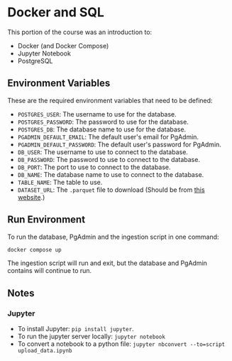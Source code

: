 # Docker and SQL

This portion of the course was an introduction to:

- Docker (and Docker Compose)
- Jupyter Notebook
- PostgreSQL

## Environment Variables

These are the required environment variables that need to be defined:

- `POSTGRES_USER`: The username to use for the database.
- `POSTGRES_PASSWORD`: The password to use for the database.
- `POSTGRES_DB`: The database name to use for the database.
- `PGADMIN_DEFAULT_EMAIL`: The default user's email for PgAdmin.
- `PGADMIN_DEFAULT_PASSWORD`: The default user's password for PgAdmin.
- `DB_USER`: The username to use to connect to the database.
- `DB_PASSWORD`: The password to use to connect to the database.
- `DB_PORT`: The port to use to connect to the database.
- `DB_NAME`: The database name to use to connect to the database.
- `TABLE_NAME`: The table to use.
- `DATASET_URL`: The `.parquet` file to download (Should be from [this website](https://www.nyc.gov/site/tlc/about/tlc-trip-record-data.page).)


## Run Environment

To run the database, PgAdmin and the ingestion script in one command:

```sh
docker compose up
```

The ingestion script will run and exit, but the database and PgAdmin contains will continue to run.

## Notes

### Jupyter

- To install Jupyter: `pip install jupyter`.
- To run the jupyter server locally: `jupyter notebook`
- To convert a notebook to a python file: `jupyter nbconvert --to=script upload_data.ipynb`
  